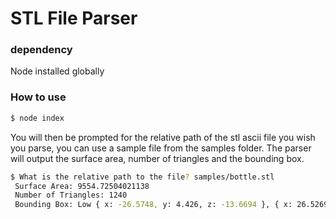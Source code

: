 # STL File Parser

### dependency 
  Node installed globally
### How to use
```bash
$ node index
```
You will then be prompted for the relative path of the stl ascii file you wish you parse, you can use a sample file from the samples folder. The parser will output the surface area, number of triangles and the bounding box.

```bash
$ What is the relative path to the file? samples/bottle.stl
 Surface Area: 9554.72504021138
 Number of Triangles: 1240
 Bounding Box: Low { x: -26.5748, y: 4.426, z: -13.6694 }, { x: 26.5269, y:90.2, z: 13.5885 }
```
